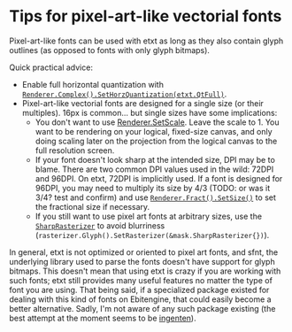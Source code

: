 # Tips for pixel-art-like vectorial fonts

Pixel-art-like fonts can be used with etxt as long as they also contain glyph outlines (as opposed to fonts with only glyph bitmaps).

Quick practical advice:
- Enable full horizontal quantization with [`Renderer.Complex().SetHorzQuantization(etxt.QtFull)`](https://pkg.go.dev/github.com/tinne26/etxt@v0.0.9-alpha.6#RendererFract.SetHorzQuantization).
- Pixel-art-like vectorial fonts are designed for a single size (or their multiples). 16px is common... but single sizes have some implications:
	- You don't want to use [Renderer.SetScale](). Leave the scale to 1. You want to be rendering on your logical, fixed-size canvas, and only doing scaling later on the projection from the logical canvas to the full resolution screen.
	- If your font doesn't look sharp at the intended size, DPI may be to blame. There are two common DPI values used in the wild: 72DPI and 96DPI. On etxt, 72DPI is implicitly used. If a font is designed for 96DPI, you may need to multiply its size by 4/3 (TODO: or was it 3/4? test and confirm) and use [`Renderer.Fract().SetSize()`](https://pkg.go.dev/github.com/tinne26/etxt@v0.0.9-alpha.6#RendererFract.SetSize) to set the fractional size if necessary.
	- If you still want to use pixel art fonts at arbitrary sizes, use the [`SharpRasterizer`](https://pkg.go.dev/github.com/tinne26/etxt@v0.0.9-alpha.7/mask#SharpRasterizer) to avoid blurriness (`rasterizer.Glyph().SetRasterizer(&mask.SharpRasterizer{})`).

In general, etxt is not optimized or oriented to pixel art fonts, and sfnt, the underlying library used to parse the fonts doesn't have support for glyph bitmaps. This doesn't mean that using etxt is crazy if you are working with such fonts; etxt still provides many useful features no matter the type of font you are using. That being said, if a specialized package existed for dealing with this kind of fonts on Ebitengine, that could easily become a better alternative. Sadly, I'm not aware of any such package existing (the best attempt at the moment seems to be [ingenten](https://github.com/Frabjous-Studios/ingenten)).
